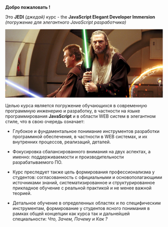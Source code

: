 **Добро пожаловать !**

Это **JEDI** *(джедай)* курс - the **JavaScript Elegant Developer Immersion**
*(погружение для элегантного JavaScript разработчика)*

![alt text](https://github.com/MyNameIsNeXTSTEP/JEDI-course/blob/master/Kvai%20Gon%20Jinn%20and%20Obivan%20Kenobe.png)

Целью курса является погружение обучающихся в современную программную инженерию и разработку, в частности на языке программирования **JavaScript** и в области WEB систем в элегантном стиле, что в свою очередь означает:

- Глубокое и фундаментальное понимание инструментов разработки программной обеспечения, в частности в WEB системах, и их внутренних процессов, реализаций, деталей.

- Фокусировка сбалансированного внимания на двух аспектах, а именно: поддерживаемости и производительности разрабатываемого ПО.
 
- Курс преследует также цель формирования профессионализма у студентов: согласованность с официальными и основополагающими источниками знаний, систематизированное и структурированное прикладное обучение с реальной практикой и не менее важной теорией.

- Детальное обучение в определенных областях и по специфическим инструментам, формирование у студентов ясного понимания в рамках общей концепции как курса так и дальнейшей специальности:  *Что, Зачем, Почему и Как ?*
